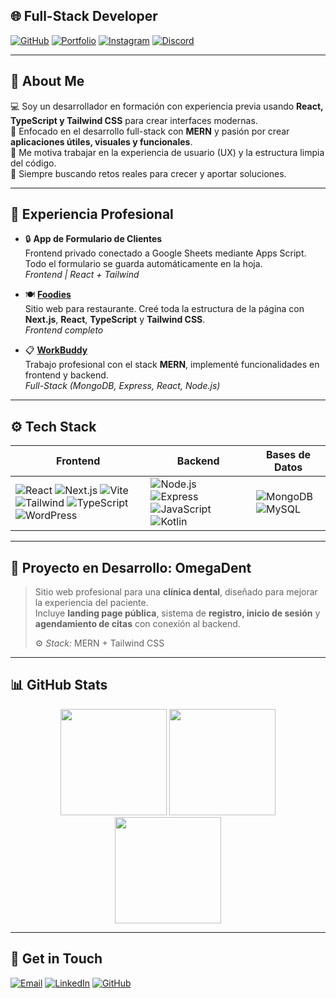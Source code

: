 ## 🌐 Full-Stack Developer

[![GitHub](https://img.shields.io/badge/GitHub-%23121011.svg?style=for-the-badge&logo=github&logoColor=white)](https://github.com/venosin)
[![Portfolio](https://img.shields.io/badge/Portafolio-%23000000.svg?style=for-the-badge&logo=vercel&logoColor=white)](https://portfolio-vn-five.vercel.app)
[![Instagram](https://img.shields.io/badge/Instagram-%23E4405F.svg?style=for-the-badge&logo=instagram&logoColor=white)](https://instagram.com/sdaniel_p)
[![Discord](https://img.shields.io/badge/Discord-%237289DA.svg?style=for-the-badge&logo=discord&logoColor=white)](https://discordapp.com/users/.venosin)

---

## 🧠 About Me

💻 Soy un desarrollador en formación con experiencia previa usando **React, TypeScript y Tailwind CSS** para crear interfaces modernas.  
🧪 Enfocado en el desarrollo full-stack con **MERN** y pasión por crear **aplicaciones útiles, visuales y funcionales**.  
🎨 Me motiva trabajar en la experiencia de usuario (UX) y la estructura limpia del código.  
🚀 Siempre buscando retos reales para crecer y aportar soluciones.

---

## 💼 Experiencia Profesional

- 🔒 **App de Formulario de Clientes**  
  Frontend privado conectado a Google Sheets mediante Apps Script. Todo el formulario se guarda automáticamente en la hoja.  
  *Frontend | React + Tailwind*

- 🍽️ [**Foodies**](https://github.com/venosin/foodies)  
  Sitio web para restaurante. Creé toda la estructura de la página con **Next.js**, **React**, **TypeScript** y **Tailwind CSS**.  
  *Frontend completo*

- 📋 [**WorkBuddy**](https://github.com/venosin/WorkBuddy)  
  Trabajo profesional con el stack **MERN**, implementé funcionalidades en frontend y backend.  
  *Full-Stack (MongoDB, Express, React, Node.js)*

---

## ⚙️ Tech Stack

| Frontend | Backend | Bases de Datos |
|----------|---------|----------------|
| ![React](https://skillicons.dev/icons?i=react) ![Next.js](https://skillicons.dev/icons?i=nextjs) ![Vite](https://skillicons.dev/icons?i=vite) ![Tailwind](https://skillicons.dev/icons?i=tailwind) ![TypeScript](https://skillicons.dev/icons?i=typescript) ![WordPress](https://skillicons.dev/icons?i=wordpress) | ![Node.js](https://skillicons.dev/icons?i=nodejs) ![Express](https://skillicons.dev/icons?i=express) ![JavaScript](https://skillicons.dev/icons?i=javascript) ![Kotlin](https://skillicons.dev/icons?i=kotlin) | ![MongoDB](https://skillicons.dev/icons?i=mongodb) ![MySQL](https://skillicons.dev/icons?i=mysql) |

---

## 🦷 Proyecto en Desarrollo: OmegaDent

> Sitio web profesional para una **clínica dental**, diseñado para mejorar la experiencia del paciente.  
> Incluye **landing page pública**, sistema de **registro, inicio de sesión** y **agendamiento de citas** con conexión al backend.  
>  
> ⚙️ *Stack:* MERN + Tailwind CSS

---

## 📊 GitHub Stats

<div align="center">
  <img height="170" src="https://github-readme-stats.vercel.app/api/top-langs/?username=venosin&layout=compact&theme=tokyonight&hide_border=true" />
  <img height="170" src="https://github-readme-stats.vercel.app/api?username=venosin&show_icons=true&theme=tokyonight&hide_border=true&count_private=true" />
  <img height="170" src="https://streak-stats.demolab.com/?user=venosin&theme=tokyonight&hide_border=true" />
</div>

---

## 📩 Get in Touch

[![Email](https://img.shields.io/badge/-Email-D14836?style=for-the-badge&logo=gmail&logoColor=white)](mailto:steven0palacios@gmail.com)
[![LinkedIn](https://img.shields.io/badge/-LinkedIn-0077B5?style=for-the-badge&logo=linkedin&logoColor=white)](https://linkedin.com/in/tuusuario)
[![GitHub](https://img.shields.io/badge/-GitHub-333?style=for-the-badge&logo=github&logoColor=white)](https://github.com/venosin)
